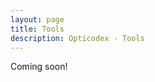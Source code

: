 ```yaml
---
layout: page
title: Tools
description: Opticodex - Tools
---
```


<div class="alert alert-info" role="alert">
  Coming soon!
</div>